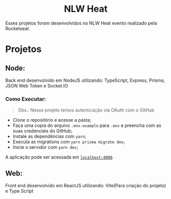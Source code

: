 <h1 align="center">NLW Heat</h1>

Esses projetos foram desenvolvidos no NLW Heat evento realizado pela Rocketseat.

# Projetos

## Node: 
  <p>Back end desenvolvido em NodeJS utilizando: TypeScript, Express, Prisma, JSON Web Token e Socket.IO</p>
  
### Como Executar:
  
  > Obs.: Nesse projeto temos autenticação via OAuth com o GitHub

- Clone o repositório e acesse a pasta;
- Faça uma copia do arquivo `.env.example` para `.env` e preencha com as suas credenciais do GitHub;
- Instale as dependências com `yarn`;
- Executa as migrations com `yarn prisma migrate dev`;
- Inicie o servidor com `yarn dev`;

A aplicação pode ser acessada em [`localhost:4000`](http://localhost:4000).


## Web:
  <p> Front end desenvolvido em ReactJS utilizando: Vite(Para criação do projeto) e Type Script  </p>



